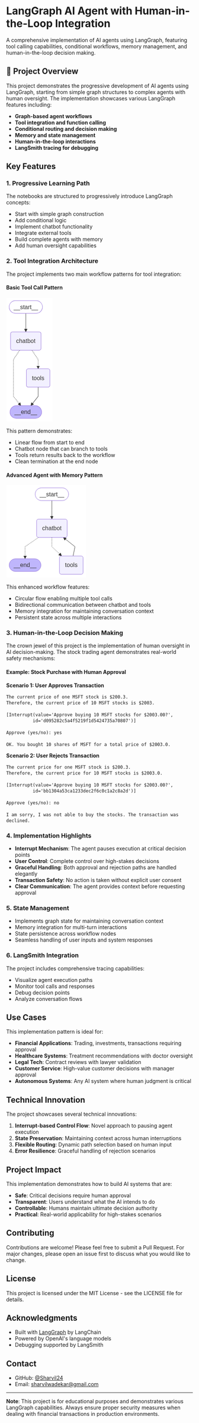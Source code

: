 # LangGraph AI Agent with Human-in-the-Loop Integration

A comprehensive implementation of AI agents using LangGraph, featuring tool calling capabilities, conditional workflows, memory management, and human-in-the-loop decision making.

## 🎯 Project Overview

This project demonstrates the progressive development of AI agents using LangGraph, starting from simple graph structures to complex agents with human oversight. The implementation showcases various LangGraph features including:

- **Graph-based agent workflows**
- **Tool integration and function calling**
- **Conditional routing and decision making**
- **Memory and state management**
- **Human-in-the-loop interactions**
- **LangSmith tracing for debugging**

## Key Features

### 1. **Progressive Learning Path**
The notebooks are structured to progressively introduce LangGraph concepts:
- Start with simple graph construction
- Add conditional logic
- Implement chatbot functionality
- Integrate external tools
- Build complete agents with memory
- Add human oversight capabilities

### 2. **Tool Integration Architecture**

The project implements two main workflow patterns for tool integration:

#### Basic Tool Call Pattern
![alt text](4_tool_call.png)

This pattern demonstrates:
- Linear flow from start to end
- Chatbot node that can branch to tools
- Tools return results back to the workflow
- Clean termination at the end node

#### Advanced Agent with Memory Pattern

![alt text](5_tool_call_agent.png)

This enhanced workflow features:
- Circular flow enabling multiple tool calls
- Bidirectional communication between chatbot and tools
- Memory integration for maintaining conversation context
- Persistent state across multiple interactions

### 3. **Human-in-the-Loop Decision Making**

The crown jewel of this project is the implementation of human oversight in AI decision-making. The stock trading agent demonstrates real-world safety mechanisms:

#### Example: Stock Purchase with Human Approval

**Scenario 1: User Approves Transaction**
```
The current price of one MSFT stock is $200.3. 
Therefore, the current price of 10 MSFT stocks is $2003.

[Interrupt(value='Approve buying 10 MSFT stocks for $2003.00?', 
          id='d095282c5a4f5219f1d5424735a70807')]

Approve (yes/no): yes

OK. You bought 10 shares of MSFT for a total price of $2003.0.
```

**Scenario 2: User Rejects Transaction**
```
The current price for one MSFT stock is $200.3. 
Therefore, the current price for 10 MSFT stocks is $2003.0.

[Interrupt(value='Approve buying 10 MSFT stocks for $2003.00?', 
          id='bb1304a53ca1233dec2f6c0c1a2c8a2d')]

Approve (yes/no): no

I am sorry, I was not able to buy the stocks. The transaction was declined.
```

### 4. **Implementation Highlights**

- **Interrupt Mechanism**: The agent pauses execution at critical decision points
- **User Control**: Complete control over high-stakes decisions
- **Graceful Handling**: Both approval and rejection paths are handled elegantly
- **Transaction Safety**: No action is taken without explicit user consent
- **Clear Communication**: The agent provides context before requesting approval

### 5. **State Management**
- Implements graph state for maintaining conversation context
- Memory integration for multi-turn interactions
- State persistence across workflow nodes
- Seamless handling of user inputs and system responses

### 6. **LangSmith Integration**
The project includes comprehensive tracing capabilities:
- Visualize agent execution paths
- Monitor tool calls and responses
- Debug decision points
- Analyze conversation flows

## Use Cases

This implementation pattern is ideal for:
- **Financial Applications**: Trading, investments, transactions requiring approval
- **Healthcare Systems**: Treatment recommendations with doctor oversight
- **Legal Tech**: Contract reviews with lawyer validation
- **Customer Service**: High-value customer decisions with manager approval
- **Autonomous Systems**: Any AI system where human judgment is critical

## Technical Innovation

The project showcases several technical innovations:
1. **Interrupt-based Control Flow**: Novel approach to pausing agent execution
2. **State Preservation**: Maintaining context across human interruptions
3. **Flexible Routing**: Dynamic path selection based on human input
4. **Error Resilience**: Graceful handling of rejection scenarios

## Project Impact

This implementation demonstrates how to build AI systems that are:
- **Safe**: Critical decisions require human approval
- **Transparent**: Users understand what the AI intends to do
- **Controllable**: Humans maintain ultimate decision authority
- **Practical**: Real-world applicability for high-stakes scenarios

## Contributing

Contributions are welcome! Please feel free to submit a Pull Request. For major changes, please open an issue first to discuss what you would like to change.

## License

This project is licensed under the MIT License - see the LICENSE file for details.

## Acknowledgments

- Built with [LangGraph](https://github.com/langchain-ai/langgraph) by LangChain
- Powered by OpenAI's language models
- Debugging supported by LangSmith

## Contact

- GitHub: [@Sharvil24](https://github.com/Sharvil24)
- Email: sharvilwadekar@gmail.com

---

**Note**: This project is for educational purposes and demonstrates various LangGraph capabilities. Always ensure proper security measures when dealing with financial transactions in production environments.